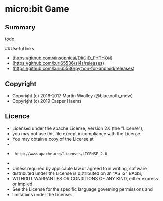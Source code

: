 # micro:bit Game

## Summary
todo


##Useful links
 * (https://github.com/ainsophical/DROID_PYTHON)
 * (https://github.com/kuri65536/sl4a/releases)
 * (https://github.com/kuri65536/python-for-android/releases)

## Copyright
 * Copyright (c) 2016-2017 Martin Woolley (@bluetooth_mdw)
 * Copyright (c) 2019 Casper Haems

## Licence

 *  Licensed under the Apache License, Version 2.0 (the "License");
 *  you may not use this file except in compliance with the License.
 *  You may obtain a copy of the License at
 *
 *      http://www.apache.org/licenses/LICENSE-2.0
 *
 *  Unless required by applicable law or agreed to in writing, software
 *  distributed under the License is distributed on an "AS IS" BASIS,
 *  WITHOUT WARRANTIES OR CONDITIONS OF ANY KIND, either express or implied.
 *  See the License for the specific language governing permissions and
 *  limitations under the License.
